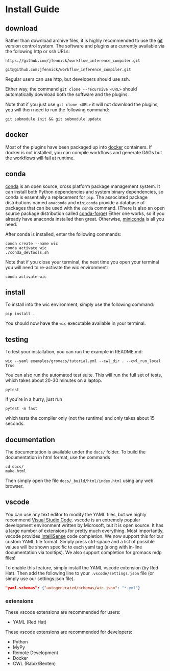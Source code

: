 # Install Guide

## download

Rather than download archive files, it is highly recommended to use the [git](https://git-scm.com) version control system. The software and plugins are currently available via the following http or ssh URLs:

```
https://github.com/jfennick/workflow_inference_compiler.git
```
```
git@github.com:jfennick/workflow_inference_compiler.git
```

Regular users can use http, but developers should use ssh.

Either way, the command `git clone --recursive <URL>` should automatically download both the software and the plugins.

Note that if you just use `git clone <URL>` it will not download the plugins; you will then need to run the following command:

```
git submodule init && git submodule update
```

## docker

Most of the plugins have been packaged up into [docker](https://www.docker.com) containers. If docker is not installed, you can compile workflows and generate DAGs but the workflows will fail at runtime.

## conda

[conda](https://en.wikipedia.org/wiki/Conda_(package_manager)) is an open source, cross platform package management system. It can install both Python dependencies and system binary dependencies, so conda is essentially a replacement for `pip`. The associated package distributions named `anaconda` and `miniconda` provide a database of packages that can be used with the `conda` command. (There is also an open source package distribution called [conda-forge](https://conda-forge.org)) Either one works, so if you already have anaconda installed then great. Otherwise, [miniconda](https://docs.conda.io/en/latest/miniconda.html) is all you need.

After conda is installed, enter the following commands:

```
conda create --name wic
conda activate wic
./conda_devtools.sh
```

Note that if you close your terminal, the next time you open your terminal you will need to re-activate the wic environment:

```
conda activate wic
```

## install

To install into the wic environment, simply use the following command:

```
pip install .
```

You should now have the `wic` executable available in your terminal.

## testing

To test your installation, you can run the example in README.md:

```
wic --yaml examples/gromacs/tutorial.yml --cwl_dir . --cwl_run_local True
```

You can also run the automated test suite. This will run the full set of tests, which takes about 20-30 minutes on a laptop.

```
pytest
```

If you're in a hurry, just run

```
pytest -m fast
```

which tests the compiler only (not the runtime) and only takes about 15 seconds.

## documentation

The documentation is available under the `docs/` folder. To build the documentation in html format, use the commands

```
cd docs/
make html
```

Then simply open the file `docs/_build/html/index.html` using any web browser.
## vscode

You can use any text editor to modify the YAML files, but we highly recommend [Visual Studio Code](https://code.visualstudio.com). vscode is an extremely popular development environment written by Microsoft, but it is open source. It has a large number of extensions for pretty much everything. Most importantly, vscode provides [IntelliSense](https://code.visualstudio.com/docs/editor/intellisense) code completion. We now support this for our custom YAML file format. Simply press ctrl-space and a list of possible values will be shown specific to each yaml tag (along with in-line documentation via tooltips). We also support completion for gromacs mdp files!

To enable this feature, simply install the YAML vscode extension (by Red Hat). Then add the following line to your `.vscode/settings.json` file (or simply use our settings.json file).
```json
"yaml.schemas": {"autogenerated/schemas/wic.json": "*.yml"}
```

### extensions

These vscode extensions are recommended for users:

* YAML (Red Hat)

These vscode extensions are recommended for developers:

* Python
* MyPy
* Remote Development
* Docker
* CWL (Rabix/Benten)